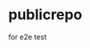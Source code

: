 # publicrepo
for e2e test













































































































































































































































































































































































































































































































































































































































































































































































































































































































































































































































































































































































































































































































